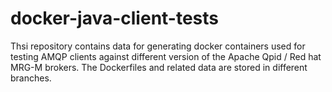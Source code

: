 # docker-java-client-tests

Thsi repository contains data for generating docker containers used for testing AMQP clients against different version of the Apache Qpid / Red hat MRG-M brokers. The Dockerfiles and related data are stored in different branches.
